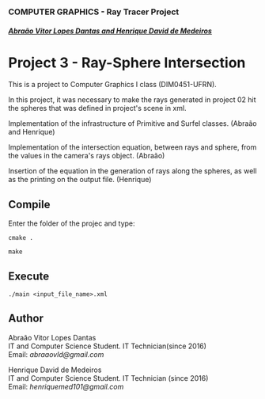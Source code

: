 ### COMPUTER GRAPHICS - Ray Tracer Project

##### [Abraão Vitor Lopes Dantas and Henrique David de Medeiros](#author)

# Project 3 - Ray-Sphere Intersection

This is a project to Computer Graphics I class (DIM0451-UFRN).

In this project, it was necessary to make the rays generated in project 02 hit the spheres that was defined in project's scene in xml.

Implementation of the infrastructure of Primitive and Surfel classes.  (Abraão and Henrique)

Implementation of the intersection equation, between rays and sphere, from the values in the camera's rays object. (Abraão)

Insertion of the equation in the generation of rays along the spheres, as well as the printing on the output file. (Henrique)

## Compile

Enter the folder of the projec and type:

`cmake .`

`make`

## Execute

`./main <input_file_name>.xml`



## Author
Abraão Vitor Lopes Dantas  
IT and Computer Science Student. IT Technician(since 2016)  
Email: _abraaovld@gmail.com_

Henrique David de Medeiros  
IT and Computer Science Student. IT Technician (since 2016)  
Email: _henriquemed101@gmail.com_
